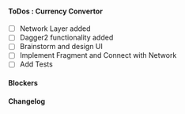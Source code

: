 #### ToDos : Currency Convertor
 
   - [ ] Network Layer added
   - [ ] Dagger2 functionality added
   - [ ] Brainstorm and design UI
   - [ ] Implement Fragment and Connect with Network
   - [ ] Add Tests
   
#### Blockers

#### Changelog
